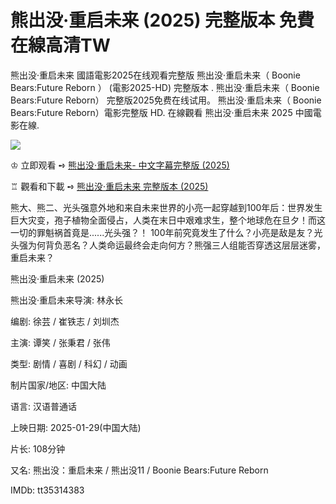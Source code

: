<h1>熊出没·重启未来 (2025) 完整版本 免費在線高清TW</h1>

熊出没·重启未来 國語電影2025在线观看完整版 熊出没·重启未来（ Boonie Bears:Future Reborn ） (電影2025-HD) 完整版本 . 熊出没·重启未来（ Boonie Bears:Future Reborn） 完整版2025免费在线试用。 熊出没·重启未来（ Boonie Bears:Future Reborn）電影完整版 HD. 在線觀看 熊出没·重启未来 2025 中國電影在線.

<img src="GAMBAR" style="max-width: 100%;">

♔ 立即观看 ➺ <a href="https://xiuxiuchiu.github.io/movietw/" target="_blank">熊出没·重启未来- 中文字幕完整版 (2025)</a>

♖ 觀看和下載 ➺ <a href="https://xiuxiuchiu.github.io/movietw/" target="_blank">熊出没·重启未来 完整版本 (2025)</a>

熊大、熊二、光头强意外地和来自未来世界的小亮一起穿越到100年后：世界发生巨大灾变，孢子植物全面侵占，人类在末日中艰难求生，整个地球危在旦夕！而这一切的罪魁祸首竟是......光头强？！
100年前究竟发生了什么？小亮是敌是友？光头强为何背负恶名？人类命运最终会走向何方？熊强三人组能否穿透这层层迷雾，重启未来？

熊出没·重启未来 (2025)

熊出没·重启未来导演: 林永长

编剧: 徐芸 / 崔铁志 / 刘圳杰

主演: 谭笑 / 张秉君 / 张伟

类型: 剧情 / 喜剧 / 科幻 / 动画

制片国家/地区: 中国大陆

语言: 汉语普通话

上映日期: 2025-01-29(中国大陆)

片长: 108分钟

又名: 熊出没：重启未来 / 熊出没11 / Boonie Bears:Future Reborn

IMDb: tt35314383
